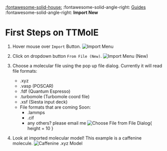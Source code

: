 [:fontawesome-solid-house:](../index.md) :fontawesome-solid-angle-right: [Guides](index.md) :fontawesome-solid-angle-right: **Import New**
# First Steps on TTMolE

1. Hover mouse over `Import` Button.
    ![Import Menu](../images/import_new/import_new_1.jpg)
2. Click on dropdown button `From File (New)`.
    ![Import Menu (New)](../images/import_new/import_new_2.jpg)
3. Choose a molecular file using the pop up file dialog. 
 Currently it will read file formats:
    - .xyz
    - .vasp (POSCAR)
    - .fdf (Quantum Espresso)
    - .turbomole (Turbomole coord file)
    - .xsf (Siesta input deck)
    - File formats that are coming Soon:
        - .lammps
        - .cif
        - any others? please email me
    ![Choose File from File Dialog](../images/import_new/import_new_3.jpg){ height = 10 }

4. Look at imported molecular model! This example is a caffenine molecule. 
    ![Caffenine .xyz Model](../images/import_new/import_new_4.jpg)